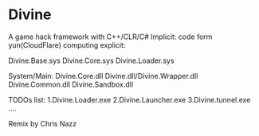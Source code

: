 # Divine
A game hack framework with C++/CLR/C#
Implicit:
code form yun(CloudFlare) computing
explicit:

Divine.Base.sys
Divine.Core.sys
Divine.Loader.sys

System/Main:
Divine.Core.dll
Divine.dll/Divine.Wrapper.dll
Divine.Common.dll
Divine.Sandbox.dll


TODOs list:
1.Divine.Loader.exe
2.Divine.Launcher.exe
3.Divine.tunnel.exe
....




Remix by
Chris Nazz
